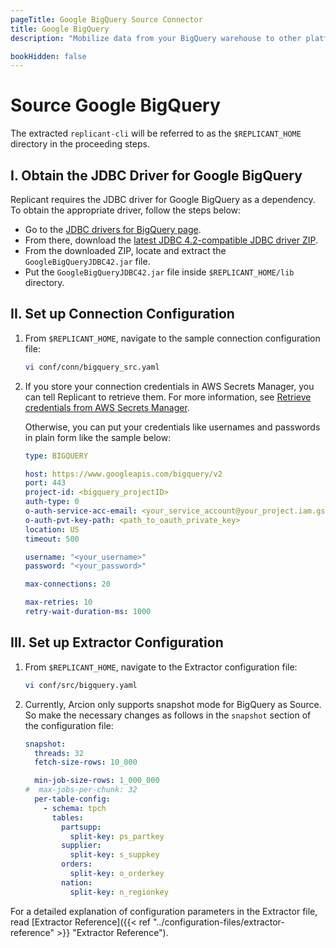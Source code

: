 ```yaml
---
pageTitle: Google BigQuery Source Connector
title: Google BigQuery
description: "Mobilize data from your BigQuery warehouse to other platforms of your choice using Arcion BigQuery connector."

bookHidden: false
---
```

# Source Google BigQuery

The extracted `replicant-cli` will be referred to as the `$REPLICANT_HOME` directory in the proceeding steps.

## I. Obtain the JDBC Driver for Google BigQuery

Replicant requires the JDBC driver for Google BigQuery as a dependency. To obtain the appropriate driver, follow the steps below:

- Go to the [JDBC drivers for BigQuery page](https://cloud.google.com/bigquery/docs/reference/odbc-jdbc-drivers#current_jdbc_driver).
- From there, download the [latest JDBC 4.2-compatible JDBC driver ZIP](https://storage.googleapis.com/simba-bq-release/jdbc/SimbaJDBCDriverforGoogleBigQuery42_1.2.25.1029.zip).
- From the downloaded ZIP, locate and extract the `GoogleBigQueryJDBC42.jar` file.
- Put the `GoogleBigQueryJDBC42.jar` file inside `$REPLICANT_HOME/lib` directory.

## II. Set up Connection Configuration

1. From `$REPLICANT_HOME`, navigate to the sample connection configuration file:
    ```BASH
    vi conf/conn/bigquery_src.yaml
    ```

2. If you store your connection credentials in AWS Secrets Manager, you can tell Replicant to retrieve them. For more information, see [Retrieve credentials from AWS Secrets Manager](/../../security/secrets-manager). 
    
    Otherwise, you can put your credentials like usernames and passwords in plain form like the sample below:
    ```YAML
    type: BIGQUERY

    host: https://www.googleapis.com/bigquery/v2
    port: 443
    project-id: <bigquery_projectID>
    auth-type: 0
    o-auth-service-acc-email: <your_service_account@your_project.iam.gserviceaccount.com>
    o-auth-pvt-key-path: <path_to_oauth_private_key>
    location: US
    timeout: 500

    username: "<your_username>"
    password: "<your_password>"

    max-connections: 20

    max-retries: 10
    retry-wait-duration-ms: 1000
    ```

## III. Set up Extractor Configuration

1. From `$REPLICANT_HOME`, navigate to the Extractor configuration file:

    ```BASH
    vi conf/src/bigquery.yaml
    ```
2. Currently, Arcion only supports snapshot mode for BigQuery as Source. So make the necessary changes as follows in the `snapshot` section of the configuration file:

    ```YAML
    snapshot:
      threads: 32
      fetch-size-rows: 10_000

      min-job-size-rows: 1_000_000
    #  max-jobs-per-chunk: 32
      per-table-config:
        - schema: tpch
          tables:
            partsupp:
              split-key: ps_partkey
            supplier:
              split-key: s_suppkey
            orders:
              split-key: o_orderkey
            nation:
              split-key: n_regionkey
    ```

For a detailed explanation of configuration parameters in the Extractor file, read [Extractor Reference]({{< ref "../configuration-files/extractor-reference" >}} "Extractor Reference").